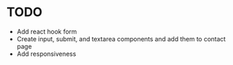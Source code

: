 # TODO

- Add react hook form
- Create input, submit, and textarea components and add them to contact page
- Add responsiveness
